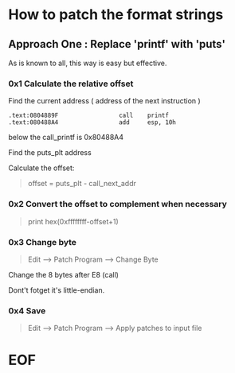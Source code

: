 # How to patch the format strings

## Approach One : Replace 'printf' with 'puts'

As is known to all, this way is easy but effective.

### 0x1  Calculate the relative offset

Find the current address  ( address of the next instruction )  
```
.text:0804889F                 call    printf
.text:080488A4                 add     esp, 10h
```  
below the call_printf is 0x80488A4  
  
Find the puts_plt address   

Calculate the offset:

>offset = puts_plt - call_next_addr

### 0x2  Convert the offset to complement when necessary  

>print hex(0xffffffff-offset+1)  

### 0x3  Change byte  

>Edit –> Patch Program –> Change Byte     

Change the 8 bytes after E8 (call)  

Dont't fotget it's little-endian.  
  
### 0x4 Save  

>Edit –> Patch Program –> Apply patches to input file  


# EOF